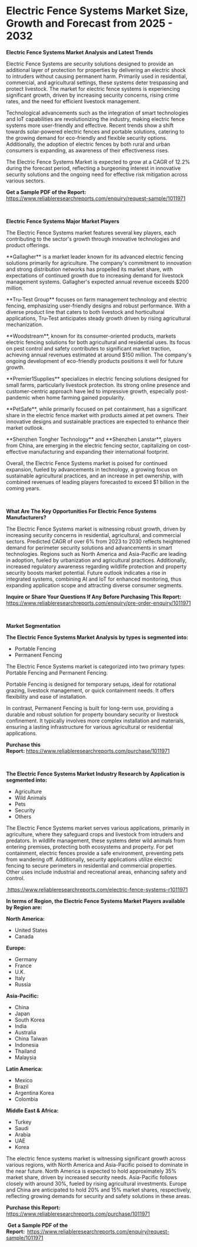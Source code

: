 <p><h1>Electric Fence Systems Market Size, Growth and Forecast from 2025 - 2032</h1></p><p><strong>Electric Fence Systems Market Analysis and Latest Trends</strong></p>
<p><p>Electric Fence Systems are security solutions designed to provide an additional layer of protection for properties by delivering an electric shock to intruders without causing permanent harm. Primarily used in residential, commercial, and agricultural settings, these systems deter trespassing and protect livestock. The market for electric fence systems is experiencing significant growth, driven by increasing security concerns, rising crime rates, and the need for efficient livestock management. </p><p>Technological advancements such as the integration of smart technologies and IoT capabilities are revolutionizing the industry, making electric fence systems more user-friendly and effective. Recent trends show a shift towards solar-powered electric fences and portable solutions, catering to the growing demand for eco-friendly and flexible security options. Additionally, the adoption of electric fences by both rural and urban consumers is expanding, as awareness of their effectiveness rises. </p><p>The Electric Fence Systems Market is expected to grow at a CAGR of 12.2% during the forecast period, reflecting a burgeoning interest in innovative security solutions and the ongoing need for effective risk mitigation across various sectors.</p></p>
<p><strong>Get a Sample PDF of the Report:&nbsp;</strong> <a href="https://www.reliableresearchreports.com/enquiry/request-sample/1011971?utm_campaign=12&utm_medium=2&utm_source=Github&utm_content=ia&utm_term=17042025&utm_id=electric-fence-systems">https://www.reliableresearchreports.com/enquiry/request-sample/1011971</a></p>
<p>&nbsp;</p>
<p><strong>Electric Fence Systems Major Market Players</strong></p>
<p><p>The Electric Fence Systems market features several key players, each contributing to the sector's growth through innovative technologies and product offerings.</p><p>**Gallagher** is a market leader known for its advanced electric fencing solutions primarily for agriculture. The company's commitment to innovation and strong distribution networks has propelled its market share, with expectations of continued growth due to increasing demand for livestock management systems. Gallagher's expected annual revenue exceeds $200 million.</p><p>**Tru-Test Group** focuses on farm management technology and electric fencing, emphasizing user-friendly designs and robust performance. With a diverse product line that caters to both livestock and horticultural applications, Tru-Test anticipates steady growth driven by rising agricultural mechanization.</p><p>**Woodstream**, known for its consumer-oriented products, markets electric fencing solutions for both agricultural and residential uses. Its focus on pest control and safety contributes to significant market traction, achieving annual revenues estimated at around $150 million. The company's ongoing development of eco-friendly products positions it well for future growth.</p><p>**Premier1Supplies** specializes in electric fencing solutions designed for small farms, particularly livestock protection. Its strong online presence and customer-centric approach have led to impressive growth, especially post-pandemic when home farming gained popularity.</p><p>**PetSafe**, while primarily focused on pet containment, has a significant share in the electric fence market with products aimed at pet owners. Their innovative designs and sustainable practices are expected to enhance their market outlook.</p><p>**Shenzhen Tongher Technology** and **Shenzhen Lanstar**, players from China, are emerging in the electric fencing sector, capitalizing on cost-effective manufacturing and expanding their international footprint.</p><p>Overall, the Electric Fence Systems market is poised for continued expansion, fueled by advancements in technology, a growing focus on sustainable agricultural practices, and an increase in pet ownership, with combined revenues of leading players forecasted to exceed $1 billion in the coming years.</p></p>
<p>&nbsp;</p>
<p><strong>What Are The Key Opportunities For Electric Fence Systems Manufacturers?</strong></p>
<p><p>The Electric Fence Systems market is witnessing robust growth, driven by increasing security concerns in residential, agricultural, and commercial sectors. Predicted CAGR of over 6% from 2023 to 2030 reflects heightened demand for perimeter security solutions and advancements in smart technologies. Regions such as North America and Asia-Pacific are leading in adoption, fueled by urbanization and agricultural practices. Additionally, increased regulatory awareness regarding wildlife protection and property security boosts market potential. Future outlook indicates a rise in integrated systems, combining AI and IoT for enhanced monitoring, thus expanding application scope and attracting diverse consumer segments.</p></p>
<p><strong>Inquire or Share Your Questions If Any Before Purchasing This Report:</strong> <a href="https://www.reliableresearchreports.com/enquiry/pre-order-enquiry/1011971?utm_campaign=12&utm_medium=2&utm_source=Github&utm_content=ia&utm_term=17042025&utm_id=electric-fence-systems">https://www.reliableresearchreports.com/enquiry/pre-order-enquiry/1011971</a></p>
<p>&nbsp;</p>
<p><strong>Market Segmentation</strong></p>
<p><strong>The Electric Fence Systems Market Analysis by types is segmented into:</strong></p>
<p><ul><li>Portable Fencing</li><li>Permanent Fencing</li></ul></p>
<p><p>The Electric Fence Systems market is categorized into two primary types: Portable Fencing and Permanent Fencing. </p><p>Portable Fencing is designed for temporary setups, ideal for rotational grazing, livestock management, or quick containment needs. It offers flexibility and ease of installation. </p><p>In contrast, Permanent Fencing is built for long-term use, providing a durable and robust solution for property boundary security or livestock confinement. It typically involves more complex installation and materials, ensuring a lasting infrastructure for various agricultural or residential applications.</p></p>
<p><strong>Purchase this Report:&nbsp;</strong><a href="https://www.reliableresearchreports.com/purchase/1011971?utm_campaign=12&utm_medium=2&utm_source=Github&utm_content=ia&utm_term=17042025&utm_id=electric-fence-systems">https://www.reliableresearchreports.com/purchase/1011971</a></p>
<p>&nbsp;</p>
<p><strong>The Electric Fence Systems Market Industry Research by Application is segmented into:</strong></p>
<p><ul><li>Agriculture</li><li>Wild Animals</li><li>Pets</li><li>Security</li><li>Others</li></ul></p>
<p><p>The Electric Fence Systems market serves various applications, primarily in agriculture, where they safeguard crops and livestock from intruders and predators. In wildlife management, these systems deter wild animals from entering premises, protecting both ecosystems and property. For pet containment, electric fences provide a safe environment, preventing pets from wandering off. Additionally, security applications utilize electric fencing to secure perimeters in residential and commercial properties. Other uses include industrial and recreational areas, enhancing safety and control.</p></p>
<p><a href="https://www.reliableresearchreports.com/electric-fence-systems-r1011971?utm_campaign=12&utm_medium=2&utm_source=Github&utm_content=ia&utm_term=17042025&utm_id=electric-fence-systems">&nbsp;https://www.reliableresearchreports.com/electric-fence-systems-r1011971</a></p>
<p><strong>In terms of Region, the Electric Fence Systems Market Players available by Region are:</strong></p>
<p>
    <p> <strong> North America: </strong>
        <ul>
            <li>United States</li>
            <li>Canada</li>
        </ul>
        </p> 
    <p> <strong> Europe: </strong>
        <ul>
            <li>Germany</li>
            <li>France</li>
            <li>U.K.</li>
            <li>Italy</li>
            <li>Russia</li>
        </ul>
        </p> 
    <p> <strong> Asia-Pacific: </strong>
        <ul>
            <li>China</li>
            <li>Japan</li>
            <li>South Korea</li>
            <li>India</li>
            <li>Australia</li>
            <li>China Taiwan</li>
            <li>Indonesia</li>
            <li>Thailand</li>
            <li>Malaysia</li>
        </ul>
        </p> 
    <p> <strong> Latin America: </strong>
        <ul>
            <li>Mexico</li>
            <li>Brazil</li>
            <li>Argentina Korea</li>
            <li>Colombia</li>
        </ul>
        </p> 
    <p> <strong> Middle East & Africa: </strong>
        <ul>
            <li>Turkey</li>
            <li>Saudi</li>
            <li>Arabia</li>
            <li>UAE</li>
            <li>Korea</li>
        </ul>
    </p>
    </p>
<p><p>The electric fence systems market is witnessing significant growth across various regions, with North America and Asia-Pacific poised to dominate in the near future. North America is expected to hold approximately 35% market share, driven by increased security needs. Asia-Pacific follows closely with around 30%, fueled by rising agricultural investments. Europe and China are anticipated to hold 20% and 15% market shares, respectively, reflecting growing demands for security and safety solutions in these areas.</p></p>
<p><strong>Purchase this Report: </strong><a href="https://www.reliableresearchreports.com/purchase/1011971?utm_campaign=12&utm_medium=2&utm_source=Github&utm_content=ia&utm_term=17042025&utm_id=electric-fence-systems">https://www.reliableresearchreports.com/purchase/1011971</a></p>
<p>&nbsp;<strong>Get a Sample PDF of the Report:&nbsp;&nbsp;</strong><a href="https://www.reliableresearchreports.com/enquiry/request-sample/1011971?utm_campaign=12&utm_medium=2&utm_source=Github&utm_content=ia&utm_term=17042025&utm_id=electric-fence-systems">https://www.reliableresearchreports.com/enquiry/request-sample/1011971</a></p>
<p><strong></strong></p>
<p><p></p><p></p><p></p></p>